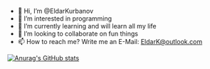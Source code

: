 - 👋 Hi, I’m @EldarKurbanov
- 👀 I’m interested in programming
- 🌱 I’m currently learning and will learn all my life
- 💞️ I’m looking to collaborate on fun things
- 📫 How to reach me? Write me an E-Mail: EldarK@outlook.com

[![Anurag's GitHub stats](https://github-readme-stats.vercel.app/api?username=EldarKurbanov)](https://github.com/anuraghazra/github-readme-stats)

<!---
EldarKurbanov/EldarKurbanov is a ✨ special ✨ repository because its `README.md` (this file) appears on your GitHub profile.
You can click the Preview link to take a look at your changes.
--->
